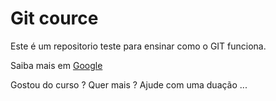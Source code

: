 # Git cource 

Este é um repositorio teste para ensinar como o GIT funciona.

Saiba mais em [Google](www.google.com)

Gostou do curso ? Quer mais ? Ajude com uma duação ...